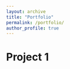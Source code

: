 ```yaml
---
layout: archive
title: "Portfolio"
permalink: /portfolio/
author_profile: true
---
```


<!--
{% include base_path %}


{% for post in site.portfolio %}
  {% include archive-single.html %}
{% endfor %}
-->

# Project 1
